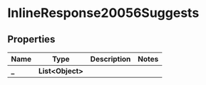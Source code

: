 

# InlineResponse20056Suggests

## Properties

Name | Type | Description | Notes
------------ | ------------- | ------------- | -------------
**_** | **List&lt;Object&gt;** |  | 




